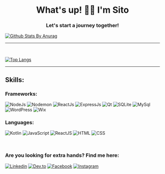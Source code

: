 
<h1 align="center">What's up! 🐱‍👤 I'm Sito</h1>
<h3 align="center">Let's start a journey together!</h3>

[![Github Stats By Anurag](https://github-readme-stats.vercel.app/api?username=SitoNumbis&show_icons=true&title_color=fff&icon_color=79ff97&text_color=9f9f9f&bg_color=151515&count_private=true)](https://github.com/anuraghazra/github-readme-stats)

*************

<br />

[![Top Langs](https://github-readme-stats.vercel.app/api/top-langs/?username=SitoNumbis&&title_color=fff&icon_color=79ff97&text_color=9f9f9f&bg_color=151515&count_private=true)](https://github.com/anuraghazra/github-readme-stats)

*************

## Skills:

### Frameworks:
![NodeJs](https://img.shields.io/badge/NodeJs-339933?style=for-the-badge&logo=nodedotjs&logoColor=white&labelColor=101010)
![Nodemon](https://img.shields.io/badge/Nodemon-76D04B?style=for-the-badge&logo=nodemon&logoColor=white&labelColor=101010)
![ReactJs](https://img.shields.io/badge/ReactJs-61DAFB?style=for-the-badge&logo=react&logoColor=white&labelColor=101010) 
![ExpressJs](https://img.shields.io/badge/ExpressJs-000000?style=for-the-badge&logo=express&logoColor=white&labelColor=101010) 
![Qt](https://img.shields.io/badge/Qt-41CD52?style=for-the-badge&logo=qt&logoColor=white&labelColor=101010) 
![SQLite](https://img.shields.io/badge/SQLite-003B57?style=for-the-badge&logo=sqlite&logoColor=white&labelColor=101010) 
![MySql](https://img.shields.io/badge/MySQL-4479A1?style=for-the-badge&logo=mysql&logoColor=white&labelColor=101010) 
![WordPress](https://img.shields.io/badge/WordPress-21759B?style=for-the-badge&logo=wordpress&logoColor=white&labelColor=101010)
![Wix](https://img.shields.io/badge/Wix-0C6EFC?style=for-the-badge&logo=wix&logoColor=white&labelColor=101010) 

### Languages:
![Kotlin](https://img.shields.io/badge/Kotlin-0095D5?style=for-the-badge&logo=kotlin&logoColor=white&labelColor=101010) 
![JavaScript](https://img.shields.io/badge/JavaScript-yellow?style=for-the-badge&logo=javascript&logoColor=white&labelColor=101010) 
![ReactJS](https://img.shields.io/badge/React-blue?style=for-the-badge&logo=react&logoColor=white&labelColor=101010) 
![HTML](https://img.shields.io/badge/Html-orange?style=for-the-badge&logo=html5&logoColor=white&labelColor=101010) 
![CSS](https://img.shields.io/badge/Css-blue?style=for-the-badge&logo=css3&logoColor=white&labelColor=101010)

<br>
 
### Are you looking for extra hands? Find me here:
[![Linkedin](https://img.shields.io/badge/-LinkedIn-blue?style=flat&logo=Linkedin&logoColor=white)](https://www.linkedin.com/in/carlos-andres-89556120b/)
[![Dev.to](https://img.shields.io/badge/Dev.to-black?style=flat&logo=dev.to&logoColor=white)](https://dev.to/sitonimbus)
[![Facebook](https://img.shields.io/badge/Facebook-blue?style=flat&logo=facebook&logoColor=white)](https://www.facebook.com/carlosandres.moragonzalez.7/)
[![Instagram](https://img.shields.io/badge/Instagram-red?style=flat&logo=instagram&logoColor=white)](https://www.instagram.com/carlosandresmoragonzalez/)
